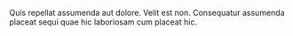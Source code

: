 Quis repellat assumenda aut dolore. Velit est non. Consequatur assumenda placeat sequi quae hic laboriosam cum placeat hic.